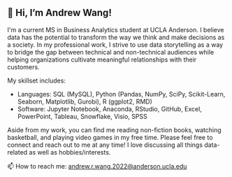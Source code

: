 ## 👋 Hi, I’m Andrew Wang! 
I'm a current MS in Business Analytics student at UCLA Anderson. I believe data has the potential to transform the way we think and make decisions as a society. In my professional work, I strive to use data storytelling as a way to bridge the gap between technical and non-technical audiences while helping organizations cultivate meaningful relationships with their customers.

My skillset includes:
- Languages: SQL (MySQL), Python (Pandas, NumPy, SciPy, Scikit-Learn, Seaborn, Matplotlib, Gurobi), R (ggplot2, RMD)
- Software: Jupyter Notebook, Anaconda, RStudio, GitHub, Excel, PowerPoint, Tableau, Snowflake, Visio, SPSS

Aside from my work, you can find me reading non-fiction books, watching basketball, and playing video games in my free time. Please feel free to connect and reach out to me at any time! I love discussing all things data-related as well as hobbies/interests.

📫 How to reach me: andrew.r.wang.2022@anderson.ucla.edu
